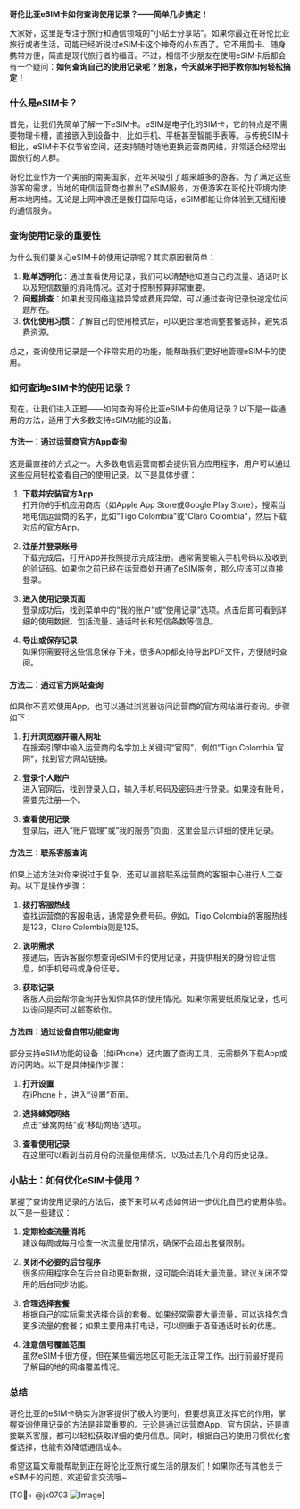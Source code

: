 **哥伦比亚eSIM卡如何查询使用记录？——简单几步搞定！**

大家好，这里是专注于旅行和通信领域的“小贴士分享站”。如果你最近在哥伦比亚旅行或者生活，可能已经听说过eSIM卡这个神奇的小东西了。它不用剪卡、随身携带方便，简直是现代旅行者的福音。不过，相信不少朋友在使用eSIM卡后都会有一个疑问：**如何查询自己的使用记录呢？别急，今天就来手把手教你如何轻松搞定！**

### 什么是eSIM卡？

首先，让我们先简单了解一下eSIM卡。eSIM是电子化的SIM卡，它的特点是不需要物理卡槽，直接嵌入到设备中，比如手机、平板甚至智能手表等。与传统SIM卡相比，eSIM卡不仅节省空间，还支持随时随地更换运营商网络，非常适合经常出国旅行的人群。

哥伦比亚作为一个美丽的南美国家，近年来吸引了越来越多的游客。为了满足这些游客的需求，当地的电信运营商也推出了eSIM服务，方便游客在哥伦比亚境内使用本地网络。无论是上网冲浪还是拨打国际电话，eSIM都能让你体验到无缝衔接的通信服务。

### 查询使用记录的重要性

为什么我们要关心eSIM卡的使用记录呢？其实原因很简单：

1. **账单透明化**：通过查看使用记录，我们可以清楚地知道自己的流量、通话时长以及短信数量的消耗情况。这对于控制预算非常重要。
2. **问题排查**：如果发现网络连接异常或费用异常，可以通过查询记录快速定位问题所在。
3. **优化使用习惯**：了解自己的使用模式后，可以更合理地调整套餐选择，避免浪费资源。

总之，查询使用记录是一个非常实用的功能，能帮助我们更好地管理eSIM卡的使用。

### 如何查询eSIM卡的使用记录？

现在，让我们进入正题——如何查询哥伦比亚eSIM卡的使用记录？以下是一些通用的方法，适用于大多数支持eSIM功能的设备。

#### 方法一：通过运营商官方App查询

这是最直接的方式之一。大多数电信运营商都会提供官方应用程序，用户可以通过这些应用轻松查看自己的使用记录。以下是具体步骤：

1. **下载并安装官方App**  
   打开你的手机应用商店（如Apple App Store或Google Play Store），搜索当地电信运营商的名字，比如“Tigo Colombia”或“Claro Colombia”，然后下载对应的官方App。

2. **注册并登录账号**  
   下载完成后，打开App并按照提示完成注册。通常需要输入手机号码以及收到的验证码。如果你之前已经在运营商处开通了eSIM服务，那么应该可以直接登录。

3. **进入使用记录页面**  
   登录成功后，找到菜单中的“我的账户”或“使用记录”选项。点击后即可看到详细的使用数据，包括流量、通话时长和短信条数等信息。

4. **导出或保存记录**  
   如果你需要将这些信息保存下来，很多App都支持导出PDF文件，方便随时查阅。

#### 方法二：通过官方网站查询

如果你不喜欢使用App，也可以通过浏览器访问运营商的官方网站进行查询。步骤如下：

1. **打开浏览器并输入网址**  
   在搜索引擎中输入运营商的名字加上关键词“官网”，例如“Tigo Colombia 官网”，找到官方网站链接。

2. **登录个人账户**  
   进入官网后，找到登录入口，输入手机号码及密码进行登录。如果没有账号，需要先注册一个。

3. **查看使用记录**  
   登录后，进入“账户管理”或“我的服务”页面，这里会显示详细的使用记录。

#### 方法三：联系客服查询

如果上述方法对你来说过于复杂，还可以直接联系运营商的客服中心进行人工查询。以下是操作步骤：

1. **拨打客服热线**  
   查找运营商的客服电话，通常是免费号码。例如，Tigo Colombia的客服热线是123，Claro Colombia则是125。

2. **说明需求**  
   接通后，告诉客服你想查询eSIM卡的使用记录，并提供相关的身份验证信息，如手机号码或身份证号。

3. **获取记录**  
   客服人员会帮你查询并告知你具体的使用情况。如果你需要纸质版记录，也可以询问是否可以邮寄给你。

#### 方法四：通过设备自带功能查询

部分支持eSIM功能的设备（如iPhone）还内置了查询工具，无需额外下载App或访问网站。以下是具体操作步骤：

1. **打开设置**  
   在iPhone上，进入“设置”页面。

2. **选择蜂窝网络**  
   点击“蜂窝网络”或“移动网络”选项。

3. **查看使用记录**  
   在这里可以看到当前月份的流量使用情况，以及过去几个月的历史记录。

### 小贴士：如何优化eSIM卡使用？

掌握了查询使用记录的方法后，接下来可以考虑如何进一步优化自己的使用体验。以下是一些建议：

1. **定期检查流量消耗**  
   建议每周或每月检查一次流量使用情况，确保不会超出套餐限制。

2. **关闭不必要的后台程序**  
   很多应用程序会在后台自动更新数据，这可能会消耗大量流量。建议关闭不常用的后台同步功能。

3. **合理选择套餐**  
   根据自己的实际需求选择合适的套餐。如果经常需要大量流量，可以选择包含更多流量的套餐；如果主要用来打电话，可以侧重于语音通话时长的优惠。

4. **注意信号覆盖范围**  
   虽然eSIM卡很方便，但在某些偏远地区可能无法正常工作。出行前最好提前了解目的地的网络覆盖情况。

### 总结

哥伦比亚的eSIM卡确实为游客提供了极大的便利，但要想真正发挥它的作用，掌握查询使用记录的方法是非常重要的。无论是通过运营商App、官方网站，还是直接联系客服，都可以轻松获取详细的使用信息。同时，根据自己的使用习惯优化套餐选择，也能有效降低通信成本。

希望这篇文章能帮助到正在哥伦比亚旅行或生活的朋友们！如果你还有其他关于eSIM卡的问题，欢迎留言交流哦~

[TG💪+ @jx0703 ![Image](https://github.com/user-attachments/assets/dbca1d08-cadb-493c-b0ec-ad6f7a83f270)]